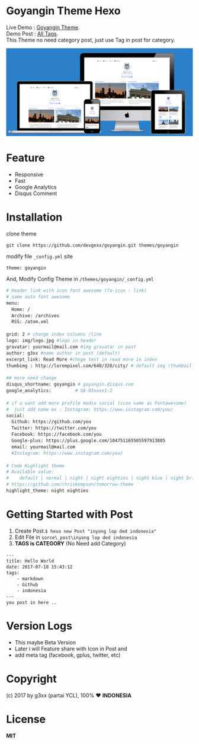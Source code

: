 # Goyangin Theme Hexo
Live Demo : [Goyangin Theme](http://goyangin.g3xx.com/). <br />
Demo Post : [All Tags](http://goyangin.g3xx.com/2017/07/tag-all-in-post/). <br />
This Theme no need category post, just use Tag in post for category. <br />

![demo](demo.png)

# Feature
 - Responsive 
 - Fast
 - Google Analytics
 - Disqus Comment
# Installation
clone theme

    git clone https://github.com/devgexx/goyangin.git themes/goyangin
    
modify file `_config.yml` site

    theme: goyangin

And, Modify Config Theme in `/themes/goyangin/_config.yml`
```sh
# Header link with icon font awesome (fa-icon : link)
# name auto font awesome
menu:
  Home: /
  Archive: /archives
  RSS: /atom.xml
  
grid: 2 # change index columns /line
logo: img/logo.jpg #logo in header
gravatar: yourmail@mail.com #img gravatar in post
author: g3xx #name author in post (default)
excerpt_link: Read More #chnge text in read more in index
thumbimg : http://lorempixel.com/640/320/city/ # default img (thumbail post) if post no image

## more need change
disqus_shortname: goyangin # goyangin.disqus.com
google_analytics:         # UA-83xxxx1-2

# if u want add more profile media social (icon same as Fontawesome)
#  just add name ex : Instagram: https://www.instagram.com/you/
social:
  Github: https://github.com/you
  Twitter: https://twitter.com/you
  Facebook: https://facebook.com/you
  Google-plus: https://plus.google.com/104751165505597913805
  email: yourmail@mail.com
  #Instagram: https://www.instagram.com/you/

# Code Highlight theme
# Available value:
#    default | normal | night | night eighties | night blue | night bright
# https://github.com/chriskempson/tomorrow-theme
highlight_theme: night eighties
```
# Getting Started with Post
1. Create Post.`$ hexo new Post "inyong lop ded indonesia"`
2. Edit File in `sorce\_post\inyong lop ded indonesia`
3. **TAGS is CATEGORY** (No Need add Category)
```
---
title: Hello World
date: 2017-07-18 15:43:12
tags: 
    - markdown 
    - Github
    - indonesia
---
you post in here ..
```
# Version Logs
- This maybe Beta Version 
- Later i will Feature share with Icon in Post and
- add meta tag (facebook, gplus, twitter, etc)
# Copyright
(c) 2017 by g3xx (partai YCL), 100% :heart: **INDONESIA**
# License
**MIT**

